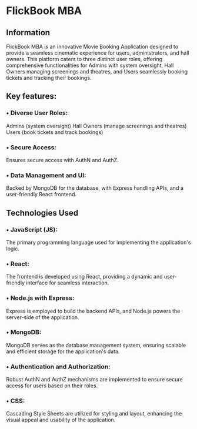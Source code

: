 # FlickBook MBA

## Information

FlickBook MBA is an innovative Movie Booking Application designed to provide a seamless cinematic experience for users, administrators, and hall owners. This platform caters to three distinct user roles, offering comprehensive functionalities for Admins with system oversight, Hall Owners managing screenings and theatres, and Users seamlessly booking tickets and tracking their bookings.

## Key features:

### • Diverse User Roles:

Admins (system oversight)
Hall Owners (manage screenings and theatres)
Users (book tickets and track bookings)

### • Secure Access:

Ensures secure access with AuthN and AuthZ.

### • Data Management and UI:

Backed by MongoDB for the database, with Express handling APIs, and a user-friendly React frontend.

## Technologies Used

### • **JavaScript (JS):**

The primary programming language used for implementing the application's logic.

### • **React:**

The frontend is developed using React, providing a dynamic and user-friendly interface for seamless interaction.

### • **Node.js with Express:**

Express is employed to build the backend APIs, and Node.js powers the server-side of the application.

### • **MongoDB:**

MongoDB serves as the database management system, ensuring scalable and efficient storage for the application's data.

### • **Authentication and Authorization:**

Robust AuthN and AuthZ mechanisms are implemented to ensure secure access for users based on their roles.

### • **CSS:**

Cascading Style Sheets are utilized for styling and layout, enhancing the visual appeal and usability of the application.
